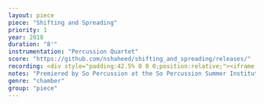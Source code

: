 ```yaml
---
layout: piece
piece: "Shifting and Spreading"
priority: 1
year: 2018
duration: "8'"
instrumentation: "Percussion Quartet"
score: "https://github.com/nshaheed/shifting_and_spreading/releases/"
recording: <div style="padding:42.5% 0 0 0;position:relative;"><iframe src="https://player.vimeo.com/video/517700385?h=a102f95230&amp;badge=0&amp;autopause=0&amp;player_id=0&amp;app_id=58479" frameborder="0" allow="autoplay; fullscreen; picture-in-picture" allowfullscreen style="position:absolute;top:0;left:0;width:100%;height:100%;" title="Shifting and Spreading"></iframe></div><script src="https://player.vimeo.com/api/player.js"></script>
notes: "Premiered by So Percussion at the So Percussion Summer Institute, Princeton Unviersity. Videography by Four/Ten Media."
genre: "chamber"
group: "piece"
---
```

